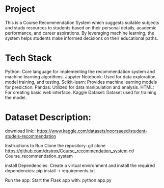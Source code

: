 # Project
This is a Course Recommendation System which suggests suitable subjects and study resources to students based on their personal details, academic performance, and career aspirations. By leveraging machine learning, the system helps students make informed decisions on their educational paths.  

# Tech Stack
Python: Core language for implementing the recommendation system and machine learning algorithms.
Jupyter Notebook: Used for data exploration, model training, and testing.
Scikit-learn: Provides machine learning models for prediction.
Pandas: Utilized for data manipulation and analysis.
HTML: For creating basic web interface.
Kaggle Dataset: Dataset used for training the model.


# Dataset Description:
download link:: https://www.kaggle.com/datasets/noorsaeed/student-studeis-recommendation

Instructions to Run
Clone the repository:
git clone https://github.com/drstrox/Course_recommendation_system
cd Course_recommendation_system

install Dependencies: Create a virtual environment and install the required dependencies:
pip install -r requirements.txt

Run the app: Start the Flask app with:
python app.py
